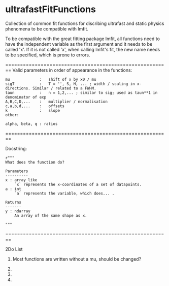 # ultrafastFitFunctions
Collection of common fit functions for discribing ultrafast and static physics phenomena to be compatible with lmfit.

To be compatible with the great fitting package lmfit, all functions need to have the independent variable as the first argument and it needs to be called 'x'.
If it is not called 'x', when calling lmfit's fit, the new name needs to be specified, which is prone to errors.


========================================================
Valid parameters in order of appearance in the functions:

    mu             :   shift of x by x0 / mu
    sigT           :   T = '', S, H, ... ; width / scaling in x-directions. Similar / related to a FWHM.
    taun           :   n = 1,2,... ; similar to sig; used as taun**1 in denominator of exp
    A,B,C,D,...    :   multiplier / normalisation    
    c,a,b,d,...    :   offsets
    k              :   slope
    other:

    alpha, beta, q : ratios

========================================================

Docstring:

    r"""
    What does the function do?

    Parameters
    ----------
    x : array_like
        `x` represents the x-coordinates of a set of datapoints.
    a : int
        `a` represents the variable, which does... .

    Returns
    -------
    y : ndarray
        An array of the same shape as x.

    """


========================================================

2Do List

1)
    Most functions are written without a mu, should be changed?
    
2)
    
    
3)
    
    
4)
